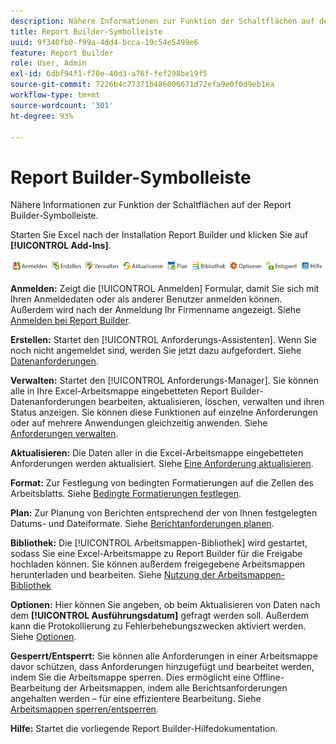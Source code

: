 ```yaml
---
description: Nähere Informationen zur Funktion der Schaltflächen auf der Report Builder-Symbolleiste.
title: Report Builder-Symbolleiste
uuid: 9f340fb0-f99a-4dd4-bcca-19c54e5499e6
feature: Report Builder
role: User, Admin
exl-id: 6dbf94f1-f70e-40d3-a76f-fef298be19f5
source-git-commit: 7226b4c77371b486006671d72efa9e0f0d9eb1ea
workflow-type: tm+mt
source-wordcount: '301'
ht-degree: 93%

---
```


# Report Builder-Symbolleiste

Nähere Informationen zur Funktion der Schaltflächen auf der Report Builder-Symbolleiste.

Starten Sie Excel nach der Installation Report Builder und klicken Sie auf **[!UICONTROL Add-Ins]**.

![](assets/report_builder_toolbar.png)

**Anmelden:** Zeigt die [!UICONTROL Anmelden] Formular, damit Sie sich mit Ihren Anmeldedaten oder als anderer Benutzer anmelden können. Außerdem wird nach der Anmeldung Ihr Firmenname angezeigt. Siehe [Anmelden bei Report Builder](/help/analyze/report-builder/setup/login.md).

**Erstellen:** Startet den [!UICONTROL Anforderungs-Assistenten]. Wenn Sie noch nicht angemeldet sind, werden Sie jetzt dazu aufgefordert. Siehe [Datenanforderungen](/help/analyze/report-builder/data-requests/data-requests.md).

**Verwalten:** Startet den [!UICONTROL Anforderungs-Manager]. Sie können alle in Ihre Excel-Arbeitsmappe eingebetteten Report Builder-Datenanforderungen bearbeiten, aktualisieren, löschen, verwalten und ihren Status anzeigen. Sie können diese Funktionen auf einzelne Anforderungen oder auf mehrere Anwendungen gleichzeitig anwenden. Siehe [Anforderungen verwalten](/help/analyze/report-builder/manage-requests/r-arb-manage-requests.md).

**Aktualisieren:** Die Daten aller in die Excel-Arbeitsmappe eingebetteten Anforderungen werden aktualisiert. Siehe [Eine Anforderung aktualisieren](/help/analyze/report-builder/manage-requests/t-refresh-a-request.md).

**Format:** Zur Festlegung von bedingten Formatierungen auf die Zellen des Arbeitsblatts. Siehe [Bedingte Formatierungen festlegen](/help/analyze/report-builder/manage-requests/specify-conditional-formatting.md).

**Plan:** Zur Planung von Berichten entsprechend der von Ihnen festgelegten Datums- und Dateiformate. Siehe [Berichtanforderungen planen](/help/analyze/report-builder/schedule-report-requests.md).

**Bibliothek:** Die [!UICONTROL Arbeitsmappen-Bibliothek] wird gestartet, sodass Sie eine Excel-Arbeitsmappe zu Report Builder für die Freigabe hochladen können. Sie können außerdem freigegebene Arbeitsmappen herunterladen und bearbeiten. Siehe [Nutzung der Arbeitsmappen-Bibliothek](/help/analyze/report-builder/workbook-library/t-upload-a-workbook.md)

**Optionen:** Hier können Sie angeben, ob beim Aktualisieren von Daten nach dem **[!UICONTROL Ausführungsdatum]** gefragt werden soll. Außerdem kann die Protokollierung zu Fehlerbehebungszwecken aktiviert werden. Siehe [Optionen](/help/analyze/report-builder/options.md).

**Gesperrt/Entsperrt:** Sie können alle Anforderungen in einer Arbeitsmappe davor schützen, dass Anforderungen hinzugefügt und bearbeitet werden, indem Sie die Arbeitsmappe sperren. Dies ermöglicht eine Offline-Bearbeitung der Arbeitsmappen, indem alle Berichtsanforderungen angehalten werden – für eine effizientere Bearbeitung. Siehe [Arbeitsmappen sperren/entsperren](/help/analyze/report-builder/workbook-library/protect-wb.md).

**Hilfe:** Startet die vorliegende Report Builder-Hilfedokumentation.
